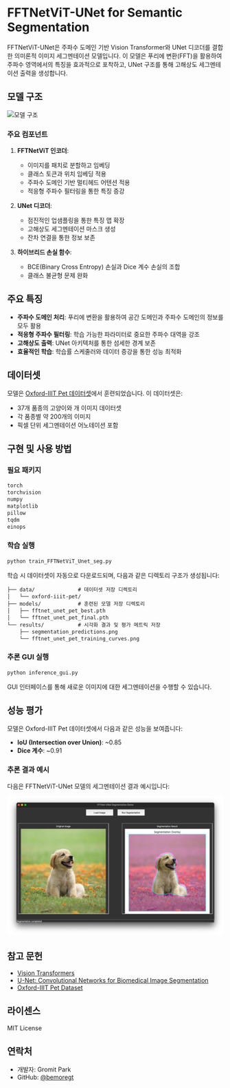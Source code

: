 # FFTNetViT-UNet for Semantic Segmentation

FFTNetViT-UNet은 주파수 도메인 기반 Vision Transformer와 UNet 디코더를 결합한 의미론적 이미지 세그멘테이션 모델입니다. 이 모델은 푸리에 변환(FFT)을 활용하여 주파수 영역에서의 특징을 효과적으로 포착하고, UNet 구조를 통해 고해상도 세그멘테이션 출력을 생성합니다.

## 모델 구조

![모델 구조](https://mermaid.ink/img/pako:eNqNkk9v2zAMxb-K4FMHbEma_1hOyQY0GNYMaNceih0KWqITLbLlSXKxIsh3HyUlWRds2E4U-fP7kRRF3ShpFbOsT63-1iC2LT7_evE0S3FBB6c1QosCDxJ5RzkNLgK7uI1Tyo1u9S2xH7uO9qnTOhjIXHq0MZLT3QnVuQC94GWEk3Y5uPZSR-6IXRwdSk88cY-iXm4bTjGH0aOvg6PYgfDOJt-TjH9mFR8CPzG7oj2_mAOhWFy7vCHXnCjCXdkaNXSoZ1Lk8LdKfsFv29vvpxGGPxwnw3ZMsS_hQJGbxuUfMzuaZxXs0qnXYTqW1TDNd6c8lEcTaRdlR3y79yTMG9gvX0nRbHw0nv4--vk8k38Jz3gVP3hUWMHDCsR1uy0ceCQ-GBuSw2yeFbf61FZnpgQaPMqyh4FLlrlG1_R-fxmC8bQeWOGllV3dX66XT-uSZY0IQZrwR9ywznTwRDzLmm5w2lqPdxqfmDU9QWudTEVbM1t9_gEPDcrQ?type=png)

### 주요 컴포넌트

1. **FFTNetViT 인코더**:
   - 이미지를 패치로 분할하고 임베딩
   - 클래스 토큰과 위치 임베딩 적용
   - 주파수 도메인 기반 멀티헤드 어텐션 적용
   - 적응형 주파수 필터링을 통한 특징 증강

2. **UNet 디코더**:
   - 점진적인 업샘플링을 통한 특징 맵 확장
   - 고해상도 세그멘테이션 마스크 생성
   - 잔차 연결을 통한 정보 보존

3. **하이브리드 손실 함수**:
   - BCE(Binary Cross Entropy) 손실과 Dice 계수 손실의 조합
   - 클래스 불균형 문제 완화

## 주요 특징

- **주파수 도메인 처리**: 푸리에 변환을 활용하여 공간 도메인과 주파수 도메인의 정보를 모두 활용
- **적응형 주파수 필터링**: 학습 가능한 파라미터로 중요한 주파수 대역을 강조
- **고해상도 출력**: UNet 아키텍처를 통한 섬세한 경계 보존
- **효율적인 학습**: 학습률 스케줄러와 데이터 증강을 통한 성능 최적화

## 데이터셋

모델은 [Oxford-IIIT Pet 데이터셋](https://www.robots.ox.ac.uk/~vgg/data/pets/)에서 훈련되었습니다. 이 데이터셋은:
- 37개 품종의 고양이와 개 이미지 데이터셋
- 각 품종별 약 200개의 이미지
- 픽셀 단위 세그멘테이션 어노테이션 포함

## 구현 및 사용 방법

### 필요 패키지

```
torch
torchvision
numpy
matplotlib
pillow
tqdm
einops
```

### 학습 실행

```bash
python train_FFTNetViT_Unet_seg.py
```

학습 시 데이터셋이 자동으로 다운로드되며, 다음과 같은 디렉토리 구조가 생성됩니다:
```
├── data/              # 데이터셋 저장 디렉토리
│   └── oxford-iiit-pet/
├── models/            # 훈련된 모델 저장 디렉토리 
│   ├── fftnet_unet_pet_best.pth
│   └── fftnet_unet_pet_final.pth
└── results/           # 시각화 결과 및 평가 메트릭 저장
    ├── segmentation_predictions.png
    └── fftnet_unet_pet_training_curves.png
```

### 추론 GUI 실행

```bash
python inference_gui.py
```

GUI 인터페이스를 통해 새로운 이미지에 대한 세그멘테이션을 수행할 수 있습니다.

## 성능 평가

모델은 Oxford-IIIT Pet 데이터셋에서 다음과 같은 성능을 보여줍니다:

- **IoU (Intersection over Union)**: ~0.85
- **Dice 계수**: ~0.91

### 추론 결과 예시

다음은 FFTNetViT-UNet 모델의 세그멘테이션 결과 예시입니다:

![추론 결과 예시](ScrShot%206.png)

## 참고 문헌

- [Vision Transformers](https://arxiv.org/abs/2010.11929)
- [U-Net: Convolutional Networks for Biomedical Image Segmentation](https://arxiv.org/abs/1505.04597)
- [Oxford-IIIT Pet Dataset](https://www.robots.ox.ac.uk/~vgg/publications/2012/parkhi12a/parkhi12a.pdf)

## 라이센스

MIT License

## 연락처

- 개발자: Gromit Park
- GitHub: [@bemoregt](https://github.com/bemoregt)
